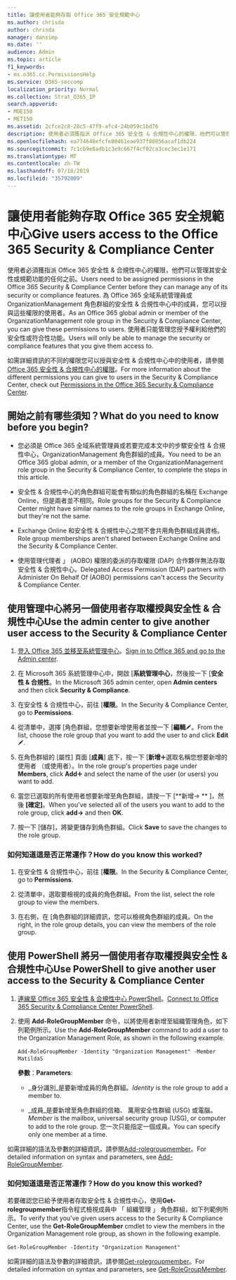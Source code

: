 ```yaml
---
title: 讓使用者能夠存取 Office 365 安全規範中心
ms.author: chrisda
author: chrisda
manager: dansimp
ms.date: ''
audience: Admin
ms.topic: article
f1_keywords:
- ms.o365.cc.PermissionsHelp
ms.service: O365-seccomp
localization_priority: Normal
ms.collection: Strat_O365_IP
search.appverid:
- MOE150
- MET150
ms.assetid: 2cfce2c8-20c5-47f9-afc4-24b059c1bd76
description: 使用者必須獲指派 Office 365 安全性 & 合規性中心的權限，他們可以管理其安全性或規範功能的任何之前。
ms.openlocfilehash: ea774648efcfe80461eae937f80856acaf1db224
ms.sourcegitcommit: 7c1cb9e8adb1c3e9c667f4cf02ca3cec3ec1e171
ms.translationtype: MT
ms.contentlocale: zh-TW
ms.lasthandoff: 07/18/2019
ms.locfileid: "35792009"
---
```

# <a name="give-users-access-to-the-office-365-security--compliance-center"></a><span data-ttu-id="4dc70-103">讓使用者能夠存取 Office 365 安全規範中心</span><span class="sxs-lookup"><span data-stu-id="4dc70-103">Give users access to the Office 365 Security & Compliance Center</span></span>

<span data-ttu-id="4dc70-104">使用者必須獲指派 Office 365 安全性 & 合規性中心的權限，他們可以管理其安全性或規範功能的任何之前。</span><span class="sxs-lookup"><span data-stu-id="4dc70-104">Users need to be assigned permissions in the Office 365 Security & Compliance Center before they can manage any of its security or compliance features.</span></span> <span data-ttu-id="4dc70-105">為 Office 365 全域系統管理員或 OrganizationManagement 角色群組的安全性 & 合規性中心中的成員，您可以授與這些權限的使用者。</span><span class="sxs-lookup"><span data-stu-id="4dc70-105">As an Office 365 global admin or member of the OrganizationManagement role group in the Security & Compliance Center, you can give these permissions to users.</span></span> <span data-ttu-id="4dc70-106">使用者只能管理您授予權利給他們的安全性或符合性功能。</span><span class="sxs-lookup"><span data-stu-id="4dc70-106">Users will only be able to manage the security or compliance features that you give them access to.</span></span> 
  
<span data-ttu-id="4dc70-107">如需詳細資訊的不同的權限您可以授與安全性 & 合規性中心中的使用者，請參閱[Office 365 安全性 & 合規性中心的權限](permissions-in-the-security-and-compliance-center.md)。</span><span class="sxs-lookup"><span data-stu-id="4dc70-107">For more information about the different permissions you can give to users in the Security & Compliance Center, check out [Permissions in the Office 365 Security & Compliance Center](permissions-in-the-security-and-compliance-center.md).</span></span>
  
## <a name="what-do-you-need-to-know-before-you-begin"></a><span data-ttu-id="4dc70-108">開始之前有哪些須知？</span><span class="sxs-lookup"><span data-stu-id="4dc70-108">What do you need to know before you begin?</span></span>

- <span data-ttu-id="4dc70-109">您必須是 Office 365 全域系統管理員或若要完成本文中的步驟安全性 & 合規性中心，OrganizationManagement 角色群組的成員。</span><span class="sxs-lookup"><span data-stu-id="4dc70-109">You need to be an Office 365 global admin, or a member of the OrganizationManagement role group in the Security & Compliance Center, to complete the steps in this article.</span></span>

- <span data-ttu-id="4dc70-110">安全性 & 合規性中心的角色群組可能會有類似的角色群組的名稱在 Exchange Online，但是兩者並不相同。</span><span class="sxs-lookup"><span data-stu-id="4dc70-110">Role groups for the Security & Compliance Center might have similar names to the role groups in Exchange Online, but they're not the same.</span></span>

- <span data-ttu-id="4dc70-111">Exchange Online 和安全性 & 合規性中心之間不會共用角色群組成員資格。</span><span class="sxs-lookup"><span data-stu-id="4dc70-111">Role group memberships aren't shared between Exchange Online and the Security & Compliance Center.</span></span>

- <span data-ttu-id="4dc70-112">使用管理代理者 」 (AOBO) 權限的委派的存取權限 (DAP) 合作夥伴無法存取安全性 & 合規性中心。</span><span class="sxs-lookup"><span data-stu-id="4dc70-112">Delegated Access Permission (DAP) partners with Administer On Behalf Of (AOBO) permissions can't access the Security & Compliance Center.</span></span>

## <a name="use-the-admin-center-to-give-another-user-access-to-the-security--compliance-center"></a><span data-ttu-id="4dc70-113">使用管理中心將另一個使用者存取權授與安全性 & 合規性中心</span><span class="sxs-lookup"><span data-stu-id="4dc70-113">Use the admin center to give another user access to the Security & Compliance Center</span></span>

1. <span data-ttu-id="4dc70-114">[登入 Office 365 並移至系統管理中心](https://go.microsoft.com/fwlink/p/?LinkId=525275)。</span><span class="sxs-lookup"><span data-stu-id="4dc70-114">[Sign in to Office 365 and go to the Admin center](https://go.microsoft.com/fwlink/p/?LinkId=525275).</span></span>

2. <span data-ttu-id="4dc70-115">在 Microsoft 365 系統管理中心中，開啟 [**系統管理中心**，然後按一下 [**安全性 & 合規性**。</span><span class="sxs-lookup"><span data-stu-id="4dc70-115">In the Microsoft 365 admin center, open **Admin centers** and then click **Security & Compliance**.</span></span>

3. <span data-ttu-id="4dc70-116">在安全性 & 合規性中心，前往 [**權限**。</span><span class="sxs-lookup"><span data-stu-id="4dc70-116">In the Security & Compliance Center, go to **Permissions**.</span></span>

4. <span data-ttu-id="4dc70-117">從清單中，選擇 [角色群組，您想要新增使用者並按一下 [**編輯**![編輯圖示](media/O365-MDM-CreatePolicy-EditIcon.gif)。</span><span class="sxs-lookup"><span data-stu-id="4dc70-117">From the list, choose the role group that you want to add the user to and click **Edit** ![Edit icon](media/O365-MDM-CreatePolicy-EditIcon.gif).</span></span>

5. <span data-ttu-id="4dc70-118">在角色群組的 [屬性] 頁面 [**成員**] 底下，按一下 [**新增**![加入圖示](media/ITPro-EAC-AddIcon.gif)選取名稱您想要新增的使用者 （或使用者）。</span><span class="sxs-lookup"><span data-stu-id="4dc70-118">In the role group's properties page under **Members**, click **Add**![Add Icon](media/ITPro-EAC-AddIcon.gif) and select the name of the user (or users) you want to add.</span></span>

6. <span data-ttu-id="4dc70-119">當您已選取的所有使用者想要新增至角色群組，請按一下 [\*\*新增-\> \*\* ]，然後 **[確定]**。</span><span class="sxs-lookup"><span data-stu-id="4dc70-119">When you've selected all of the users you want to add to the role group, click **add-\>** and then **OK**.</span></span>

7. <span data-ttu-id="4dc70-120">按一下 [儲存]，將變更儲存到角色群組。</span><span class="sxs-lookup"><span data-stu-id="4dc70-120">Click **Save** to save the changes to the role group.</span></span>

### <a name="how-do-you-know-this-worked"></a><span data-ttu-id="4dc70-121">如何知道這是否正常運作？</span><span class="sxs-lookup"><span data-stu-id="4dc70-121">How do you know this worked?</span></span>

1. <span data-ttu-id="4dc70-122">在安全性 & 合規性中心，前往 [**權限**。</span><span class="sxs-lookup"><span data-stu-id="4dc70-122">In the Security & Compliance Center, go to **Permissions**.</span></span>

2. <span data-ttu-id="4dc70-123">從清單中，選取要檢視的成員的角色群組。</span><span class="sxs-lookup"><span data-stu-id="4dc70-123">From the list, select the role group to view the members.</span></span>

3. <span data-ttu-id="4dc70-124">在右側，在 [角色群組的詳細資訊，您可以檢視角色群組的成員。</span><span class="sxs-lookup"><span data-stu-id="4dc70-124">On the right, in the role group details, you can view the members of the role group.</span></span>

## <a name="use-powershell-to-give-another-user-access-to-the-security--compliance-center"></a><span data-ttu-id="4dc70-125">使用 PowerShell 將另一個使用者存取權授與安全性 & 合規性中心</span><span class="sxs-lookup"><span data-stu-id="4dc70-125">Use PowerShell to give another user access to the Security & Compliance Center</span></span>

1. <span data-ttu-id="4dc70-126">[連線至 Office 365 安全性 & 合規性中心 PowerShell](https://docs.microsoft.com/en-us/powershell/exchange/office-365-scc/connect-to-scc-powershell/connect-to-scc-powershell?view=exchange-ps)。</span><span class="sxs-lookup"><span data-stu-id="4dc70-126">[Connect to Office 365 Security & Compliance Center PowerShell](https://docs.microsoft.com/en-us/powershell/exchange/office-365-scc/connect-to-scc-powershell/connect-to-scc-powershell?view=exchange-ps).</span></span>

2. <span data-ttu-id="4dc70-127">使用 **Add-RoleGroupMember** 命令，以將使用者新增至組織管理角色，如下列範例所示。</span><span class="sxs-lookup"><span data-stu-id="4dc70-127">Use the **Add-RoleGroupMember** command to add a user to the Organization Management Role, as shown in the following example.</span></span>

   ```
   Add-RoleGroupMember -Identity "Organization Management" -Member MatildaS
   ```

   <span data-ttu-id="4dc70-128">**參數**：</span><span class="sxs-lookup"><span data-stu-id="4dc70-128">**Parameters**:</span></span>
  
   - <span data-ttu-id="4dc70-129">_身分識別_是要新增成員的角色群組。</span><span class="sxs-lookup"><span data-stu-id="4dc70-129">_Identity_ is the role group to add a member to.</span></span>

   - <span data-ttu-id="4dc70-130">_成員_是要新增至角色群組的信箱、 萬用安全性群組 (USG) 或電腦。</span><span class="sxs-lookup"><span data-stu-id="4dc70-130">_Member_ is the mailbox, universal security group (USG), or computer to add to the role group.</span></span> <span data-ttu-id="4dc70-131">您一次只能指定一個成員。</span><span class="sxs-lookup"><span data-stu-id="4dc70-131">You can specify only one member at a time.</span></span>

<span data-ttu-id="4dc70-132">如需詳細的語法及參數的詳細資訊，請參閱[Add-rolegroupmember](https://go.microsoft.com/fwlink/p/?LinkId=510859)。</span><span class="sxs-lookup"><span data-stu-id="4dc70-132">For detailed information on syntax and parameters, see [Add-RoleGroupMember](https://go.microsoft.com/fwlink/p/?LinkId=510859).</span></span>
  
### <a name="how-do-you-know-this-worked"></a><span data-ttu-id="4dc70-133">如何知道這是否正常運作？</span><span class="sxs-lookup"><span data-stu-id="4dc70-133">How do you know this worked?</span></span>

<span data-ttu-id="4dc70-134">若要確認您已給予使用者存取安全性 & 合規性中心，使用**Get-rolegroupmember**指令程式檢視成員中 「 組織管理 」 角色群組，如下列範例所示。</span><span class="sxs-lookup"><span data-stu-id="4dc70-134">To verify that you've given users access to the Security & Compliance Center, use the **Get-RoleGroupMember** cmdlet to view the members in the Organization Management role group, as shown in the following example.</span></span>
  
```
Get-RoleGroupMember -Identity "Organization Management"
```

<span data-ttu-id="4dc70-135">如需詳細的語法及參數的詳細資訊，請參閱[Get-rolegroupmember](https://go.microsoft.com/fwlink/p/?LinkId=510860)。</span><span class="sxs-lookup"><span data-stu-id="4dc70-135">For detailed information on syntax and parameters, see [Get-RoleGroupMember](https://go.microsoft.com/fwlink/p/?LinkId=510860).</span></span>

